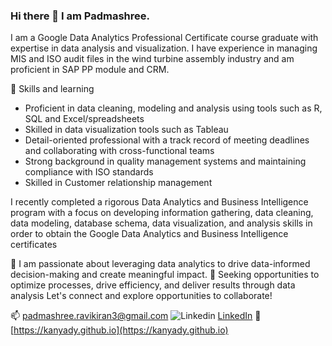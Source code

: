 ### Hi there 👋 I am Padmashree. 
I am a Google Data Analytics Professional Certificate course graduate with expertise in data analysis and visualization. I have experience in managing MIS and ISO audit files in the wind turbine assembly industry and am proficient in SAP PP module and CRM.

🌱 Skills and learning
- Proficient in data cleaning, modeling and analysis using tools such as R, SQL and Excel/spreadsheets
- Skilled in data visualization tools such as Tableau
- Detail-oriented professional with a track record of meeting deadlines and collaborating with cross-functional teams
- Strong background in quality management systems and maintaining compliance with ISO standards
- Skilled in Customer relationship management

I recently completed a rigorous Data Analytics and Business Intelligence program with a focus on developing information gathering, data cleaning, data modeling, database schema, data visualization, and analysis skills in order to obtain the Google Data Analytics and Business Intelligence certificates

👯 I am passionate about leveraging data analytics to drive data-informed decision-making and create meaningful impact. 🔭 Seeking opportunities to optimize processes, drive efficiency, and deliver results through data analysis Let's connect and explore opportunities to collaborate!

📫 padmashree.ravikiran3@gmail.com
![Linkedin](https://i.stack.imgur.com/gVE0j.png) [LinkedIn](https://www.linkedin.com/in/padmashreeravikiran/)
💼 [https://kanyady.github.io](https://kanyady.github.io)


<!--
**Kanyady/kanyady** is a ✨ _special_ ✨ repository because its `README.md` (this file) appears on your GitHub profile.

Here are some ideas to get you started:

- 🔭 I’m currently working on ...
- 🌱 I’m currently learning ...
- 👯 I’m looking to collaborate on ...
- 🤔 I’m looking for help with ...
- 💬 Ask me about ...
- 📫 How to reach me: ...
- 😄 Pronouns: ...
- ⚡ Fun fact: ...
-->
